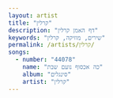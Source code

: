 ```yaml
---
layout: artist
title: "קרלין"
description: "דף האמן קרלין"
keywords: "שירים, מוזיקה, קרלין"
permalink: /artists/קרלין/
songs:
  - number: "44078"
    name: "כה אכסוף נועם שבת"
    album: "סינגלים"
    artist: "קרלין"
---
```

